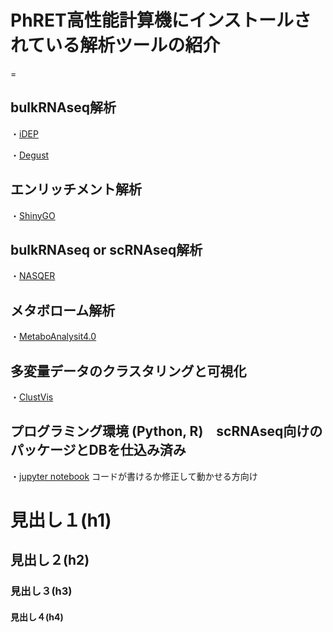 # PhRET高性能計算機にインストールされている解析ツールの紹介
=

## bulkRNAseq解析

・[iDEP](http://10.164.179.3/idep92/)

・[Degust](http://10.164.179.3:8001/)



## エンリッチメント解析
・[ShinyGO](http://10.164.179.3/go60/)



## bulkRNAseq or scRNAseq解析
・[NASQER](http://10.164.179.3:8083/)



## メタボローム解析
・[MetaboAnalysit4.0](http://10.164.179.3:8080/MetaboAnalyst/faces/home.xhtml)



## 多変量データのクラスタリングと可視化
・[ClustVis](http://10.164.179.3:3737/)



## プログラミング環境 (Python, R)　scRNAseq向けのパッケージとDBを仕込み済み
・[jupyter notebook](http://10.164.179.3:8888/tree) コードが書けるか修正して動かせる方向け



# 見出し１(h1)
## 見出し２(h2)
### 見出し３(h3)
#### 見出し４(h4)
